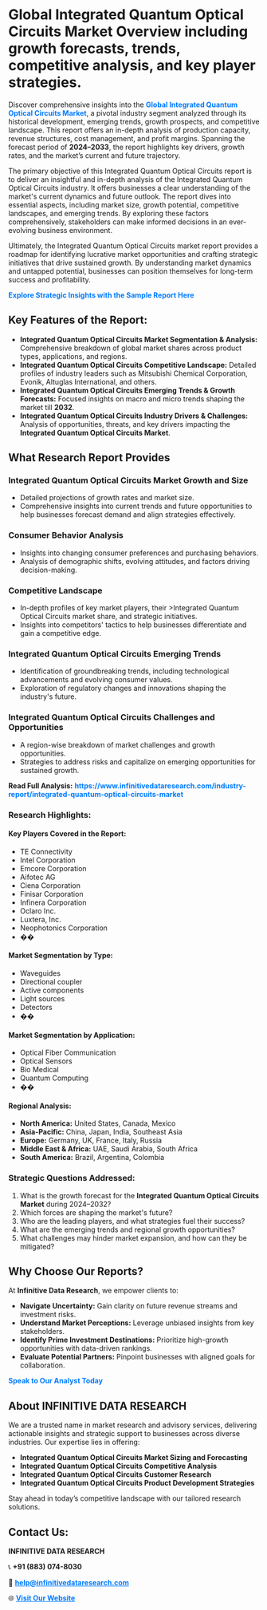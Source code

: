 <h1>Global Integrated Quantum Optical Circuits Market Overview including growth forecasts, trends, competitive analysis, and key player strategies.</h1>
<p>
Discover comprehensive insights into the 
<a href="https://www.infinitivedataresearch.com/industry-report/integrated-quantum-optical-circuits-market" rel="dofollow" style="color: #007BFF; text-decoration: none;"><strong>Global Integrated Quantum Optical Circuits Market</strong></a>, a pivotal industry segment analyzed through its historical development, emerging trends, growth prospects, and competitive landscape. This report offers an in-depth analysis of production capacity, revenue structures, cost management, and profit margins. Spanning the forecast period of <strong>2024–2033</strong>, the report highlights key drivers, growth rates, and the market’s current and future trajectory.
</p>
<p>
The primary objective of this Integrated Quantum Optical Circuits report is to deliver an insightful and in-depth analysis of the Integrated Quantum Optical Circuits industry. It offers businesses a clear understanding of the market's current dynamics and future outlook. The report dives into essential aspects, including market size, growth potential, competitive landscapes, and emerging trends. By exploring these factors comprehensively, stakeholders can make informed decisions in an ever-evolving business environment.
</p>
<p>
Ultimately, the Integrated Quantum Optical Circuits market report provides a roadmap for identifying lucrative market opportunities and crafting strategic initiatives that drive sustained growth. By understanding market dynamics and untapped potential, businesses can position themselves for long-term success and profitability.
</p>
<p>
<a href="https://www.infinitivedataresearch.com/request-sample/reportId=108834" style="color: #007BFF; text-decoration: none;"><strong>Explore Strategic Insights with the Sample Report Here</strong></a>
</p>

<h2>Key Features of the Report:</h2>
<ul>
<li><strong>Integrated Quantum Optical Circuits Market Segmentation & Analysis:</strong> Comprehensive breakdown of global market shares across product types, applications, and regions.</li>
<li><strong>Integrated Quantum Optical Circuits Competitive Landscape:</strong> Detailed profiles of industry leaders such as Mitsubishi Chemical Corporation, Evonik, Altuglas International, and others.</li>
<li><strong>Integrated Quantum Optical Circuits Emerging Trends & Growth Forecasts:</strong> Focused insights on macro and micro trends shaping the market till <strong>2032</strong>.</li>
<li><strong>Integrated Quantum Optical Circuits Industry Drivers & Challenges:</strong> Analysis of opportunities, threats, and key drivers impacting the <strong>Integrated Quantum Optical Circuits Market</strong>.</li>
</ul>

<h2>What Research Report Provides</h2>
<h3>Integrated Quantum Optical Circuits Market Growth and Size</h3>
<ul>
<li>Detailed projections of growth rates and market size.</li>
<li>Comprehensive insights into current trends and future opportunities to help businesses forecast demand and align strategies effectively.</li>
</ul>

<h3>Consumer Behavior Analysis</h3>
<ul>
<li>Insights into changing consumer preferences and purchasing behaviors.</li>
<li>Analysis of demographic shifts, evolving attitudes, and factors driving decision-making.</li>
</ul>

<h3>Competitive Landscape</h3>
<ul>
<li>In-depth profiles of key market players, their >Integrated Quantum Optical Circuits market share, and strategic initiatives.</li>
<li>Insights into competitors' tactics to help businesses differentiate and gain a competitive edge.</li>
</ul>

<h3>Integrated Quantum Optical Circuits Emerging Trends</h3>
<ul>
<li>Identification of groundbreaking trends, including technological advancements and evolving consumer values.</li>
<li>Exploration of regulatory changes and innovations shaping the industry's future.</li>
</ul>

<h3>Integrated Quantum Optical Circuits Challenges and Opportunities</h3>
<ul>
<li>A region-wise breakdown of market challenges and growth opportunities.</li>
<li>Strategies to address risks and capitalize on emerging opportunities for sustained growth.</li>
</ul>
<p><strong>Read Full Analysis:</strong> <a href="https://www.infinitivedataresearch.com/industry-report/integrated-quantum-optical-circuits-market" rel="dofollow" style="color: #007BFF; text-decoration: none;"><strong>https://www.infinitivedataresearch.com/industry-report/integrated-quantum-optical-circuits-market</strong></a></p>
<h3>Research Highlights:</h3>
<h4>Key Players Covered in the Report:</h4>
<ul><li>TE Connectivity</li><li>Intel Corporation</li><li>Emcore Corporation</li><li>Aifotec AG</li><li>Ciena Corporation</li><li>Finisar Corporation</li><li>Infinera Corporation</li><li>Oclaro Inc.</li><li>Luxtera, Inc.</li><li>Neophotonics Corporation</li><li>��</li></ul>
<h4>Market Segmentation by Type:</h4>
<ul><li>Waveguides</li><li>Directional coupler</li><li>Active components</li><li>Light sources</li><li>Detectors</li><li>��</li></ul>
<h4>Market Segmentation by Application:</h4>
<ul><li>Optical Fiber Communication</li><li>Optical Sensors</li><li>Bio Medical</li><li>Quantum Computing</li><li>��</li></ul>

<h4>Regional Analysis:</h4>
<ul>
<li><strong>North America:</strong> United States, Canada, Mexico</li>
<li><strong>Asia-Pacific:</strong> China, Japan, India, Southeast Asia</li>
<li><strong>Europe:</strong> Germany, UK, France, Italy, Russia</li>
<li><strong>Middle East & Africa:</strong> UAE, Saudi Arabia, South Africa</li>
<li><strong>South America:</strong> Brazil, Argentina, Colombia</li>
</ul>

<h3>Strategic Questions Addressed:</h3>
<ol>
<li>What is the growth forecast for the <strong>Integrated Quantum Optical Circuits Market</strong> during 2024–2032?</li>
<li>Which forces are shaping the market's future?</li>
<li>Who are the leading players, and what strategies fuel their success?</li>
<li>What are the emerging trends and regional growth opportunities?</li>
<li>What challenges may hinder market expansion, and how can they be mitigated?</li>
</ol>

<h2>Why Choose Our Reports?</h2>
<p>At <strong>Infinitive Data Research</strong>, we empower clients to:</p>
<ul>
<li><strong>Navigate Uncertainty:</strong> Gain clarity on future revenue streams and investment risks.</li>
<li><strong>Understand Market Perceptions:</strong> Leverage unbiased insights from key stakeholders.</li>
<li><strong>Identify Prime Investment Destinations:</strong> Prioritize high-growth opportunities with data-driven rankings.</li>
<li><strong>Evaluate Potential Partners:</strong> Pinpoint businesses with aligned goals for collaboration.</li>
</ul>
<p><a href="https://www.infinitivedataresearch.com/industry-report/integrated-quantum-optical-circuits-market" rel="dofollow" style="color: #007BFF; text-decoration: none;"><strong>Speak to Our Analyst Today</strong></a></p>

<h2>About INFINITIVE DATA RESEARCH</h2>
<p>We are a trusted name in market research and advisory services, delivering actionable insights and strategic support to businesses across diverse industries. Our expertise lies in offering:</p>
<ul>
<li><strong>Integrated Quantum Optical Circuits Market Sizing and Forecasting</strong></li>
<li><strong>Integrated Quantum Optical Circuits Competitive Analysis</strong></li>
<li><strong>Integrated Quantum Optical Circuits Customer Research</strong></li>
<li><strong>Integrated Quantum Optical Circuits Product Development Strategies</strong></li>
</ul>
<p>Stay ahead in today’s competitive landscape with our tailored research solutions.</p>

<h2>Contact Us:</h2>
<p><strong>INFINITIVE DATA RESEARCH</strong></p>
<p>📞 <strong>+91 (883) 074-8030</strong></p>
<p>📧 <strong><a href="mailto:help@infinitivedataresearch.com" style="color: #007BFF;">help@infinitivedataresearch.com</a></strong></p>
<p>🌐 <strong><a href="https://www.infinitivedataresearch.com" rel="dofollow" style="color: #007BFF;">Visit Our Website</a></strong></p>